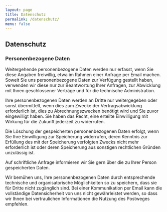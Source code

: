 ```yaml
---
layout: page
title: Datenschutz
permalink: /datenschutz/
menu: false
---
```


## Datenschutz

### Personenbezogene Daten

Weitergehende personenbezogene Daten werden nur erfasst, wenn Sie diese Angaben freiwillig, etwa im Rahmen einer Anfrage per Email machen. Soweit Sie uns personenbezogene Daten zur Verfügung gestellt haben, verwenden wir diese nur zur Beantwortung Ihrer Anfragen, zur Abwicklung mit Ihnen geschlossener Verträge und für die technische Administration.

Ihre personenbezogenen Daten werden an Dritte nur weitergegeben oder sonst übermittelt, wenn dies zum Zwecke der Vertragsabwicklung erforderlich ist, dies zu Abrechnungszwecken benötigt wird und Sie zuvor eingewilligt haben. Sie haben das Recht, eine erteilte Einwilligung mit Wirkung für die Zukunft jederzeit zu widerrufen.

Die Löschung der gespeicherten personenbezogenen Daten erfolgt, wenn Sie Ihre Einwilligung zur Speicherung widerrufen, deren Kenntnis zur Erfüllung des mit der Speicherung verfolgten Zwecks nicht mehr erforderlich ist oder deren Speicherung aus sonstigen rechtlichen Gründen unzulässig ist.

Auf schriftliche Anfrage informieren wir Sie gern über die zu Ihrer Person gespeicherten Daten.

Wir bemühen uns, Ihre personenbezogenen Daten durch entsprechende technische und organisatorische Möglichkeiten so zu speichern, dass sie für Dritte nicht zugänglich sind. Bei einer Kommunikation per Email kann die vollständige Datensicherheit von uns nicht gewährleistet werden, so dass wir Ihnen bei vertraulichen Informationen die Nutzung des Postweges empfehlen.
